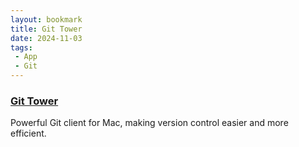 ```yaml
---
layout: bookmark
title: Git Tower
date: 2024-11-03
tags: 
 - App
 - Git
---
```


### [Git Tower](https://www.git-tower.com/mac)

Powerful Git client for Mac, making version control easier and more efficient.